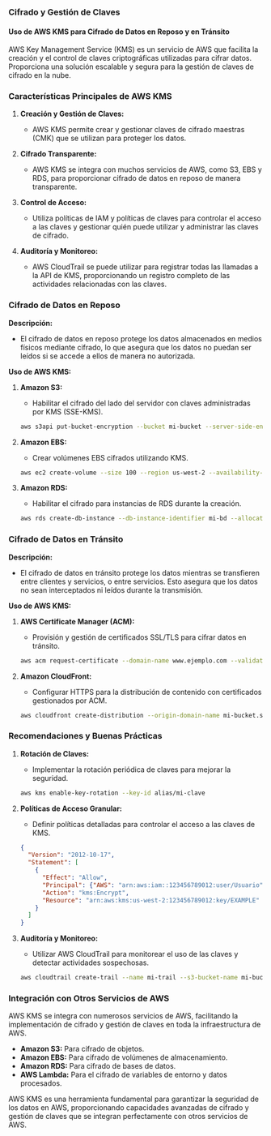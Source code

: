 ### Cifrado y Gestión de Claves

#### Uso de AWS KMS para Cifrado de Datos en Reposo y en Tránsito

AWS Key Management Service (KMS) es un servicio de AWS que facilita la creación y el control de claves criptográficas utilizadas para cifrar datos. Proporciona una solución escalable y segura para la gestión de claves de cifrado en la nube.

### Características Principales de AWS KMS

1. **Creación y Gestión de Claves:**
   - AWS KMS permite crear y gestionar claves de cifrado maestras (CMK) que se utilizan para proteger los datos.

2. **Cifrado Transparente:**
   - AWS KMS se integra con muchos servicios de AWS, como S3, EBS y RDS, para proporcionar cifrado de datos en reposo de manera transparente.
   
3. **Control de Acceso:**
   - Utiliza políticas de IAM y políticas de claves para controlar el acceso a las claves y gestionar quién puede utilizar y administrar las claves de cifrado.

4. **Auditoría y Monitoreo:**
   - AWS CloudTrail se puede utilizar para registrar todas las llamadas a la API de KMS, proporcionando un registro completo de las actividades relacionadas con las claves.

### Cifrado de Datos en Reposo

**Descripción:**
- El cifrado de datos en reposo protege los datos almacenados en medios físicos mediante cifrado, lo que asegura que los datos no puedan ser leídos si se accede a ellos de manera no autorizada.

**Uso de AWS KMS:**
1. **Amazon S3:**
   - Habilitar el cifrado del lado del servidor con claves administradas por KMS (SSE-KMS).
   ```bash
   aws s3api put-bucket-encryption --bucket mi-bucket --server-side-encryption-configuration '{"Rules":[{"ApplyServerSideEncryptionByDefault":{"SSEAlgorithm":"aws:kms"}}]}'
   ```

2. **Amazon EBS:**
   - Crear volúmenes EBS cifrados utilizando KMS.
   ```bash
   aws ec2 create-volume --size 100 --region us-west-2 --availability-zone us-west-2a --volume-type gp2 --encrypted --kms-key-id alias/mi-clave
   ```

3. **Amazon RDS:**
   - Habilitar el cifrado para instancias de RDS durante la creación.
   ```bash
   aws rds create-db-instance --db-instance-identifier mi-bd --allocated-storage 20 --db-instance-class db.t2.micro --engine mysql --master-username admin --master-user-password password --storage-encrypted --kms-key-id alias/mi-clave
   ```

### Cifrado de Datos en Tránsito

**Descripción:**
- El cifrado de datos en tránsito protege los datos mientras se transfieren entre clientes y servicios, o entre servicios. Esto asegura que los datos no sean interceptados ni leídos durante la transmisión.

**Uso de AWS KMS:**
1. **AWS Certificate Manager (ACM):**
   - Provisión y gestión de certificados SSL/TLS para cifrar datos en tránsito.
   ```bash
   aws acm request-certificate --domain-name www.ejemplo.com --validation-method DNS
   ```

2. **Amazon CloudFront:**
   - Configurar HTTPS para la distribución de contenido con certificados gestionados por ACM.
   ```bash
   aws cloudfront create-distribution --origin-domain-name mi-bucket.s3.amazonaws.com --default-root-object index.html --enabled --viewer-certificate ACMCertificateArn=arn:aws:acm:us-east-1:123456789012:certificate/EXAMPLE
   ```

### Recomendaciones y Buenas Prácticas

1. **Rotación de Claves:**
   - Implementar la rotación periódica de claves para mejorar la seguridad.
   ```bash
   aws kms enable-key-rotation --key-id alias/mi-clave
   ```

2. **Políticas de Acceso Granular:**
   - Definir políticas detalladas para controlar el acceso a las claves de KMS.
   ```json
   {
     "Version": "2012-10-17",
     "Statement": [
       {
         "Effect": "Allow",
         "Principal": {"AWS": "arn:aws:iam::123456789012:user/Usuario"},
         "Action": "kms:Encrypt",
         "Resource": "arn:aws:kms:us-west-2:123456789012:key/EXAMPLE"
       }
     ]
   }
   ```

3. **Auditoría y Monitoreo:**
   - Utilizar AWS CloudTrail para monitorear el uso de las claves y detectar actividades sospechosas.
   ```bash
   aws cloudtrail create-trail --name mi-trail --s3-bucket-name mi-bucket
   ```

### Integración con Otros Servicios de AWS

AWS KMS se integra con numerosos servicios de AWS, facilitando la implementación de cifrado y gestión de claves en toda la infraestructura de AWS.

- **Amazon S3:** Para cifrado de objetos.
- **Amazon EBS:** Para cifrado de volúmenes de almacenamiento.
- **Amazon RDS:** Para cifrado de bases de datos.
- **AWS Lambda:** Para el cifrado de variables de entorno y datos procesados.

AWS KMS es una herramienta fundamental para garantizar la seguridad de los datos en AWS, proporcionando capacidades avanzadas de cifrado y gestión de claves que se integran perfectamente con otros servicios de AWS.